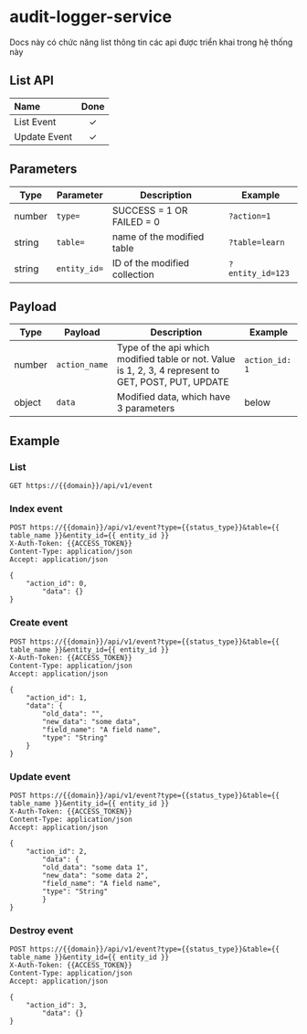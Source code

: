 # audit-logger-service

Docs này có chức năng list thông tin các api được triển khai trong hệ thống này

## List API

| Name         |  Done   |
| :----------- | :-----: |
| List Event   |     &check;   |
| Update Event |       &check;  |

## Parameters

| **Type** | **Parameter** | **Description**               | **Example**      |
| -------- | ------------- | ----------------------------- | ---------------- |
| number   | `type=`       | SUCCESS = 1 OR FAILED = 0     | `?action=1`      |
| string   | `table=`      | name of the modified table    | `?table=learn`   |
| string   | `entity_id=`  | ID of the modified collection | `?entity_id=123` |

## Payload

| **Type** | **Payload**   | **Description**                                                                                      | **Example**    |
| -------- | ------------- | ---------------------------------------------------------------------------------------------------- | -------------- |
| number   | `action_name` | Type of the api which modified table or not. Value is 1, 2, 3, 4 represent to GET, POST, PUT, UPDATE | `action_id: 1` |
| object   | `data`        | Modified data, which have 3 parameters                                                               | below          |


## Example

### List

```http
GET https://{{domain}}/api/v1/event
```

### Index event

```http
POST https://{{domain}}/api/v1/event?type={{status_type}}&table={{ table_name }}&entity_id={{ entity_id }}
X-Auth-Token: {{ACCESS_TOKEN}}
Content-Type: application/json
Accept: application/json

{
	"action_id": 0,
    	"data": {}
}
```

### Create event

```http
POST https://{{domain}}/api/v1/event?type={{status_type}}&table={{ table_name }}&entity_id={{ entity_id }}
X-Auth-Token: {{ACCESS_TOKEN}}
Content-Type: application/json
Accept: application/json

{
	"action_id": 1,
	"data": {
		"old_data": "",
		"new_data": "some data",
  		"field_name": "A field name",
		"type": "String"
	}
}
```

### Update event

```http
POST https://{{domain}}/api/v1/event?type={{status_type}}&table={{ table_name }}&entity_id={{ entity_id }}
X-Auth-Token: {{ACCESS_TOKEN}}
Content-Type: application/json
Accept: application/json

{
	"action_id": 2,
    	"data": {
		"old_data": "some data 1",
		"new_data": "some data 2",
  		"field_name": "A field name",
		"type": "String"
    	}
}
```

### Destroy event

```http
POST https://{{domain}}/api/v1/event?type={{status_type}}&table={{ table_name }}&entity_id={{ entity_id }}
X-Auth-Token: {{ACCESS_TOKEN}}
Content-Type: application/json
Accept: application/json

{
	"action_id": 3,
    	"data": {}
}
```

